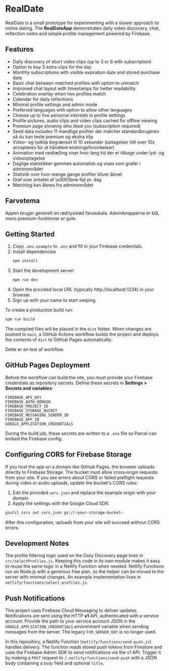 # RealDate

RealDate is a small prototype for experimenting with a slower approach to online dating.
The **RealDateApp** demonstrates daily video discovery, chat, reflection notes
and simple profile management powered by Firebase.

## Features

* Daily discovery of short video clips (up to 3 or 6 with subscription)
* Option to buy 3 extra clips for the day
* Monthly subscriptions with visible expiration date and stored purchase date
* Basic chat between matched profiles with option to unmatch
* Improved chat layout with timestamps for better readability
* Celebration overlay when two profiles match
* Calendar for daily reflections
* Minimal profile settings and admin mode
* Preferred languages with option to allow other languages
* Choose up to five personal interests in profile settings
* Profile pictures, audio clips and video clips cached for offline viewing
* Premium page showing who liked you (subscription required)
* Seed data includes 11 mandlige profiler der matcher standardbrugeren så du kan teste premium og ekstra klip
* Video- og lydklip begrænset til 10 sekunder
  (optagelser lidt over 10s accepteres for at håndtere kodningsforsinkelser)
* Animation med nedtælling viser hvor lang tid der er tilbage under lyd- og videooptagelse
* Daglige statistikker gemmes automatisk og vises som grafer i adminområdet
* Statistik over hvor mange gange profiler bliver åbnet
* Graf over antallet af \u00E5bne fejl pr. dag
* Matchlog kan åbnes fra adminområdet


## Farvetema

Appen bruger generelt en rød/lyserød farveskala. Adminknapperne er blå, mens premium-funktioner er gule.

## Getting Started

1. Copy `.env.example` to `.env` and fill in your Firebase credentials.
2. Install dependencies
   ```bash
   npm install
   ```
3. Start the development server:
   ```bash
   npm run dev
   ```
4. Open the provided local URL (typically http://localhost:1234) in your browser.
5. Sign up with your name to start swiping.

To create a production build run:
```bash
npm run build
```
The compiled files will be placed in the `dist` folder. When changes are pushed to `main`, a GitHub Actions workflow builds the project and deploys the contents of `dist` to GitHub Pages automatically.

Dette er en test af workflow.

## GitHub Pages Deployment

Before the workflow can build the site, you must provide your Firebase credentials as repository secrets. Define these secrets in **Settings > Secrets and variables**:

```
FIREBASE_API_KEY
FIREBASE_AUTH_DOMAIN
FIREBASE_PROJECT_ID
FIREBASE_STORAGE_BUCKET
FIREBASE_MESSAGING_SENDER_ID
FIREBASE_APP_ID
GOOGLE_APPLICATION_CREDENTIALS
```

During the build job, these secrets are written to a `.env` file so Parcel can embed the Firebase config.

## Configuring CORS for Firebase Storage

If you host the app on a domain like GitHub Pages, the browser uploads directly
to Firebase Storage. The bucket must allow cross‑origin requests from your
site. If you see errors about CORS or failed preflight requests during video or
audio uploads, update the bucket's CORS rules:

1. Edit the provided `cors.json` and replace the example origin with your
   domain.
2. Apply the settings with the Google Cloud SDK:

```bash
gsutil cors set cors.json gs://<your-storage-bucket>
```

After this configuration, uploads from your site will succeed without CORS
errors.

## Development Notes

The profile filtering logic used on the Daily Discovery page lives in `src/selectProfiles.js`. Keeping this code in its own module makes it easy to reuse the same logic in a Netlify Function when needed. Netlify Functions run on Node.js with a generous free plan, so the helper can be moved to the server with minimal changes. An example implementation lives in `netlify/functions/select-profiles.js`.

## Push Notifications

This project uses Firebase Cloud Messaging to deliver updates. Notifications are
sent using the HTTP **v1** API, authenticated with a service account. Provide
the path to your service account JSON in the `GOOGLE_APPLICATION_CREDENTIALS`
environment variable when sending messages from the server. The legacy
`FCM_SERVER_KEY` is no longer used.

In this repository, a Netlify Function (`netlify/functions/send-push.js`) handles
delivery. The function reads stored push tokens from Firestore and uses the
Firebase Admin SDK to send notifications via the v1 API. Trigger it by making a
`POST` request to `/.netlify/functions/send-push` with a JSON body containing a
`body` field and optional `title`.


